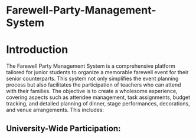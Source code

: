 # Farewell-Party-Management-System

# Introduction
The Farewell Party Management System is a comprehensive platform tailored for junior students
to organize a memorable farewell event for their senior counterparts. This system not only
simplifies the event planning process but also facilitates the participation of teachers who can
attend with their families. The objective is to create a wholesome experience, covering aspects
such as attendee management, task assignments, budget tracking, and detailed planning of
dinner, stage performances, decorations, and venue arrangements. This includes:

## University-Wide Participation:
